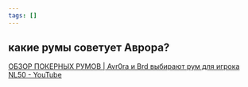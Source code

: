 ```yaml
---
tags: []
---
```

## какие румы советует Аврора?

[ОБЗОР ПОКЕРНЫХ РУМОВ | Avr0ra и Brd выбирают рум для игрока NL50 - YouTube](https://www.youtube.com/watch?v=gt1iBwFqRaI)
